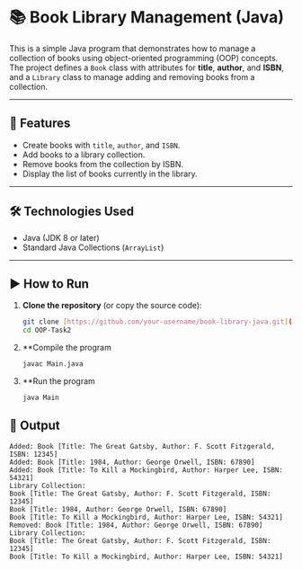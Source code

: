 # 📚 Book Library Management (Java)

This is a simple Java program that demonstrates how to manage a collection of books using object-oriented programming (OOP) concepts.  
The project defines a `Book` class with attributes for **title**, **author**, and **ISBN**, and a `Library` class to manage adding and removing books from a collection.

---

## 🚀 Features
- Create books with `title`, `author`, and `ISBN`.
- Add books to a library collection.
- Remove books from the collection by ISBN.
- Display the list of books currently in the library.

---

## 🛠️ Technologies Used
- Java (JDK 8 or later)
- Standard Java Collections (`ArrayList`)

---

## ▶️ How to Run

1. **Clone the repository** (or copy the source code):
   ```bash
   git clone [https://github.com/your-username/book-library-java.git](https://github.com/Flexisaf-Backend-Internship-JAVA/OOP-Task2.git)
   cd OOP-Task2

2. **Compile the program
   ```bash
   javac Main.java

3. **Run the program
   ```bash
   java Main

## 📖 Output
    Added: Book [Title: The Great Gatsby, Author: F. Scott Fitzgerald, ISBN: 12345]
    Added: Book [Title: 1984, Author: George Orwell, ISBN: 67890]
    Added: Book [Title: To Kill a Mockingbird, Author: Harper Lee, ISBN: 54321]
    Library Collection:
    Book [Title: The Great Gatsby, Author: F. Scott Fitzgerald, ISBN: 12345]
    Book [Title: 1984, Author: George Orwell, ISBN: 67890]
    Book [Title: To Kill a Mockingbird, Author: Harper Lee, ISBN: 54321]
    Removed: Book [Title: 1984, Author: George Orwell, ISBN: 67890]
    Library Collection:
    Book [Title: The Great Gatsby, Author: F. Scott Fitzgerald, ISBN: 12345]
    Book [Title: To Kill a Mockingbird, Author: Harper Lee, ISBN: 54321]

